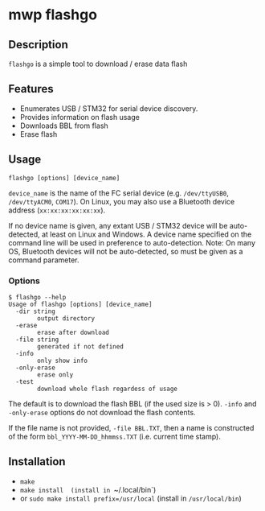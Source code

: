# mwp flashgo

## Description

`flashgo` is a simple tool to download / erase data flash

## Features

* Enumerates USB / STM32 for serial device discovery.
* Provides information on flash usage
* Downloads BBL from flash
* Erase flash

## Usage

```
flashgo [options] [device_name]
```

`device_name` is the name of the FC serial device (e.g. `/dev/ttyUSB0`, `/dev/ttyACM0`, `COM17`). On Linux, you may also use a Bluetooth device address (`xx:xx:xx:xx:xx:xx`).

If no device name is given, any extant USB / STM32 device will be auto-detected, at least on Linux and Windows. A device name specified on the command line will be used in preference to auto-detection. Note: On many OS, Bluetooth devices will not be auto-detected, so must be given as a command parameter.

### Options

```
$ flashgo --help
Usage of flashgo [options] [device_name]
  -dir string
    	output directory
  -erase
    	erase after download
  -file string
    	generated if not defined
  -info
    	only show info
  -only-erase
    	erase only
  -test
    	download whole flash regardess of usage
```

The default is to download the flash BBL (if the used size is > 0).
`-info` and `-only-erase` options do not download the flash contents.

If the file name is not provided, `-file BBL.TXT`, then a name is constructed of the form `bbl_YYYY-MM-DD_hhmmss.TXT` (i.e. current time stamp).

## Installation

* `make`
* `make install  (install in `~/.local/bin`)
* or `sudo make install prefix=/usr/local` (install in `/usr/local/bin`)
